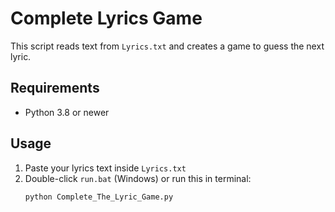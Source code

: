 # Complete Lyrics Game
This script reads text from `Lyrics.txt` and creates a game to guess the next lyric.

## Requirements
- Python 3.8 or newer

## Usage
1. Paste your lyrics text inside `Lyrics.txt`
2. Double-click `run.bat` (Windows) or run this in terminal:
   ```bash
   python Complete_The_Lyric_Game.py